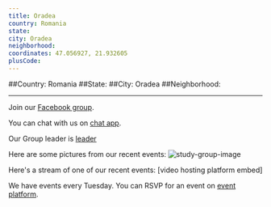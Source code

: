 ```yaml
---
title: Oradea
country: Romania
state: 
city: Oradea
neighborhood: 
coordinates: 47.056927, 21.932605
plusCode:
---
```


##Country: Romania
##State: 
##City: Oradea
##Neighborhood: 
*****
Join our [Facebook group](https://www.facebook.com/groups/free.code.camp.oradea).

You can chat with us on [chat app]().

Our Group leader is [leader]()

Here are some pictures from our recent events:
![study-group-image]()

Here's a stream of one of our recent events:
[video hosting platform embed]

We have events every Tuesday. You can RSVP for an event on [event platform]().

